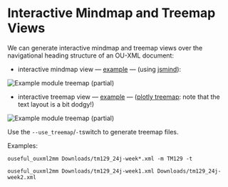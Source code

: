 # Interactive Mindmap and Treemap Views

We can generate interactive mindmap and treemap views over the navigational heading structure of an OU-XML document:

- interactive mindmap view — [example](https://innovationoutside.github.io/ou-xml-validator/examples/TM129_mm.html) — (using [jsmind](https://jsmind.online/#sample)):

![Example module treemap (partial)](images/mindmap.png)

- interactive treemap view — [example](https://innovationoutside.github.io/ou-xml-validator/examples/TM129_tm.html) — ([plotly treemap](https://plotly.com/python/treemaps/): note that the text layout is a bit dodgy!)

![Example module treemap (partial)](images/treemap.png)

Use the `--use_treemap`/`-t`switch to generate treemap files.

Examples:

`ouseful_ouxml2mm Downloads/tm129_24j-week*.xml -m TM129 -t`

`ouseful_ouxml2mm Downloads/tm129_24j-week1.xml Downloads/tm129_24j-week2.xml`

